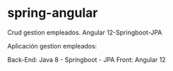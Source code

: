 # spring-angular
Crud gestion empleados. Angular 12-Springboot-JPA

Aplicación gestion empleados:

Back-End: Java 8 - Springboot - JPA 
Front: Angular 12

